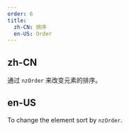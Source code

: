 ```yaml
---
order: 6
title: 
  zh-CN: 排序
  en-US: Order
---
```


## zh-CN

通过 `nzOrder` 来改变元素的排序。

## en-US

To change the element sort by `nzOrder`.
